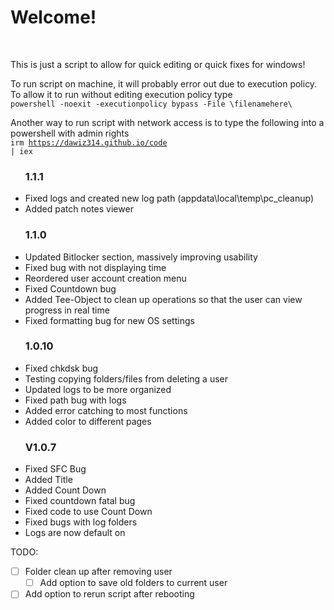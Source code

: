 <h1>Welcome!</h1>
<br>

This is just a script to allow for quick editing or quick fixes for windows!

To run script on machine, it will probably error out due to execution policy. To allow it to run without editing execution policy type<br> <code>powershell -noexit -executionpolicy bypass -File \filenamehere\ </code>

Another way to run script with network access is to type the following into a powershell with admin rights<br>
<code>irm https://dawiz314.github.io/code | iex </code>

<ul>
  <h3>1.1.1</h3>
  <li>Fixed logs and created new log path (appdata\local\temp\pc_cleanup)</li>
  <li>Added patch notes viewer</li>
</ul>

<ul>
  <h3>1.1.0</h3>
  <li>Updated Bitlocker section, massively improving usability</li>
  <li>Fixed bug with not displaying time</li>
  <li>Reordered user account creation menu</li>
  <li>Fixed Countdown bug</li>
  <li>Added Tee-Object to clean up operations so that the user can view progress in real time</li>
  <li>Fixed formatting bug for new OS settings</li>
</ul>

<ul>
  <h3>1.0.10</h3>
  <li>Fixed chkdsk bug</li>
  <li>Testing copying folders/files from deleting a user</li>
  <li>Updated logs to be more organized</li>
  <li>Fixed path bug with logs</li>
  <li>Added error catching to most functions</li>
  <li>Added color to different pages</li>
</ul>

<ul>
<h3>V1.0.7</h3>
<li>Fixed SFC Bug</li>
<li>Added Title</li>
<li>Added Count Down</li>
<li>Fixed countdown fatal bug </li>
<li>Fixed code to use Count Down</li>
<li>Fixed bugs with log folders</li>
<li>Logs are now default on</li>
</ul>


TODO: 
- [ ] Folder clean up after removing user
  - [ ] Add option to save old folders to current user
- [ ] Add option to rerun script after rebooting
